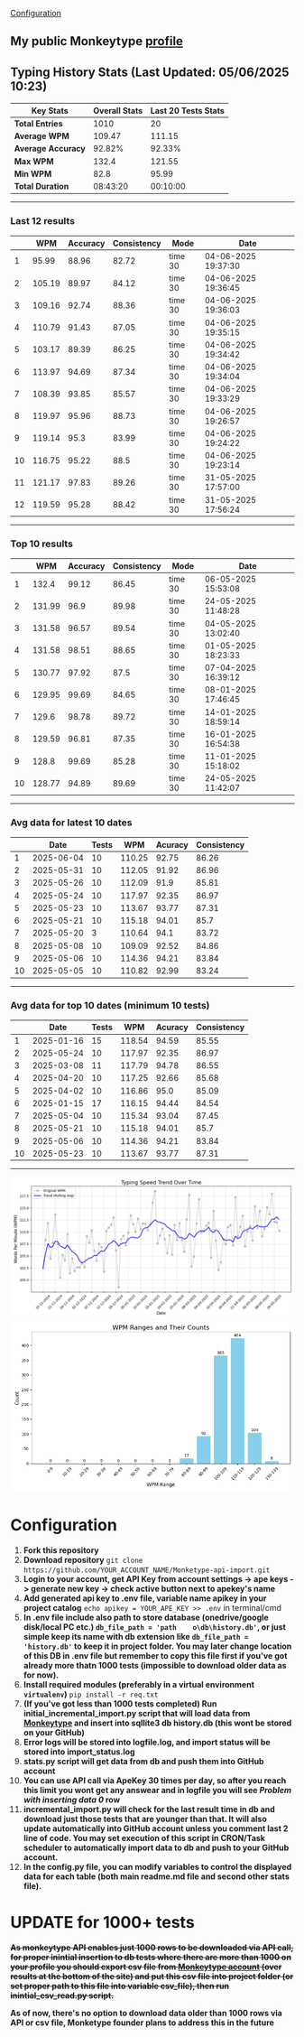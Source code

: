 
[Configuration](#configuration)
## My public Monkeytype [profile](https://monkeytype.com/profile/zp14)


        
## Typing History Stats (Last Updated: 05/06/2025 10:23)

| **Key Stats**               | **Overall Stats**       | **Last 20 Tests Stats**  |
|--------------------------|-------------------------|--------------------------|
| **Total Entries**        | 1010           | 20                       |
| **Average WPM**          | 109.47           | 111.15    |
| **Average Accuracy**     | 92.82%          | 92.33%   |
| **Max WPM**              | 132.4               | 121.55        |
| **Min WPM**              | 82.8               | 95.99                        |
| **Total Duration**       | 08:43:20        | 00:10:00                        |


---

### Last 12 results

| | WPM | Accuracy | Consistency | Mode | Date |
| --- | --- | -------- | ----------- | ---- | --------- |
| 1 | 95.99 | 88.96 | 82.72 | time 30 | 04-06-2025 19:37:30 |
| 2 | 105.19 | 89.97 | 84.12 | time 30 | 04-06-2025 19:36:45 |
| 3 | 109.16 | 92.74 | 88.36 | time 30 | 04-06-2025 19:36:03 |
| 4 | 110.79 | 91.43 | 87.05 | time 30 | 04-06-2025 19:35:15 |
| 5 | 103.17 | 89.39 | 86.25 | time 30 | 04-06-2025 19:34:42 |
| 6 | 113.97 | 94.69 | 87.34 | time 30 | 04-06-2025 19:34:04 |
| 7 | 108.39 | 93.85 | 85.57 | time 30 | 04-06-2025 19:33:29 |
| 8 | 119.97 | 95.96 | 88.73 | time 30 | 04-06-2025 19:26:57 |
| 9 | 119.14 | 95.3 | 83.99 | time 30 | 04-06-2025 19:24:22 |
| 10 | 116.75 | 95.22 | 88.5 | time 30 | 04-06-2025 19:23:14 |
| 11 | 121.17 | 97.83 | 89.26 | time 30 | 31-05-2025 17:57:00 |
| 12 | 119.59 | 95.28 | 88.42 | time 30 | 31-05-2025 17:56:24 |


 --- 

### Top 10 results

| | WPM | Accuracy | Consistency | Mode | Date |
| --- | --- | -------- | ----------- | ---- | --------- |
| 1 | 132.4 | 99.12 | 86.45 | time 30 | 06-05-2025 15:53:08 |
| 2 | 131.99 | 96.9 | 89.98 | time 30 | 24-05-2025 11:48:28 |
| 3 | 131.58 | 96.57 | 89.54 | time 30 | 04-05-2025 13:02:40 |
| 4 | 131.58 | 98.51 | 88.65 | time 30 | 01-05-2025 18:23:33 |
| 5 | 130.77 | 97.92 | 87.5 | time 30 | 07-04-2025 16:39:12 |
| 6 | 129.95 | 99.69 | 84.65 | time 30 | 08-01-2025 17:46:45 |
| 7 | 129.6 | 98.78 | 89.72 | time 30 | 14-01-2025 18:59:14 |
| 8 | 129.59 | 96.81 | 87.35 | time 30 | 16-01-2025 16:54:38 |
| 9 | 128.8 | 99.69 | 85.28 | time 30 | 11-01-2025 15:18:02 |
| 10 | 128.77 | 94.89 | 89.69 | time 30 | 24-05-2025 11:42:07 |


 --- 

### Avg data for latest 10 dates

| | Date | Tests | WPM | Acuracy | Consistency |
| --- | --- | -------- | ----------- | ---- | --------- |
| 1 | 2025-06-04 | 10 | 110.25 | 92.75 | 86.26 |
| 2 | 2025-05-31 | 10 | 112.05 | 91.92 | 86.96 |
| 3 | 2025-05-26 | 10 | 112.09 | 91.9 | 85.81 |
| 4 | 2025-05-24 | 10 | 117.97 | 92.35 | 86.97 |
| 5 | 2025-05-23 | 10 | 113.67 | 93.77 | 87.31 |
| 6 | 2025-05-21 | 10 | 115.18 | 94.01 | 85.7 |
| 7 | 2025-05-20 | 3 | 110.64 | 94.1 | 83.72 |
| 8 | 2025-05-08 | 10 | 109.09 | 92.52 | 84.86 |
| 9 | 2025-05-06 | 10 | 114.36 | 94.21 | 83.84 |
| 10 | 2025-05-05 | 10 | 110.82 | 92.99 | 83.24 |


 --- 

### Avg data for top 10 dates (minimum 10 tests)

| | Date | Tests | WPM | Acuracy | Consistency |
| --- | --- | -------- | ----------- | ---- | --------- |
| 1 | 2025-01-16 | 15 | 118.54 | 94.59 | 85.55 |
| 2 | 2025-05-24 | 10 | 117.97 | 92.35 | 86.97 |
| 3 | 2025-03-08 | 11 | 117.79 | 94.78 | 86.55 |
| 4 | 2025-04-20 | 10 | 117.25 | 92.66 | 85.68 |
| 5 | 2025-04-02 | 10 | 116.86 | 95.0 | 85.09 |
| 6 | 2025-01-15 | 17 | 116.15 | 94.44 | 84.54 |
| 7 | 2025-05-04 | 10 | 115.34 | 93.04 | 87.45 |
| 8 | 2025-05-21 | 10 | 115.18 | 94.01 | 85.7 |
| 9 | 2025-05-06 | 10 | 114.36 | 94.21 | 83.84 |
| 10 | 2025-05-23 | 10 | 113.67 | 93.77 | 87.31 |


 --- 


        
![speed trend](typing_speed_trend.png)
![counted chart](count_tests.png)
# Configuration
1. **Fork this repository** 
2. **Download repository** `git clone https://github.com/YOUR_ACCOUNT_NAME/Monketype-api-import.git`
3. **Login to your account, get API Key from account settings -> ape keys -> generate new key -> check active button next to apekey's name**
4. **Add generated api key to .env file, variable name apikey in your project catalog**  `echo apikey = YOUR_APE_KEY >> .env` in terminal/cmd
5. **In .env file include also path to store database (onedrive/google disk/local PC etc.) `db_file_path = 'path	o\db\history.db'`, or just simple keep its name with db extension like `db_file_path = 'history.db'` to keep it in project folder. You may later change location of this DB in .env file but remember to copy this file first if you've got already more thatn 1000 tests (impossible to download older data as for now).**
6. **Install required modules (preferably in a virtual environment `virtualenv`)** `pip install -r req.txt`
7. **(If you've got less than 1000 tests completed) Run initial_incremental_import.py script that will load data from [Monkeytype](https://monkeytype.com/) and insert into sqllite3 db history.db (this wont be stored on your GitHub)**
8. **Error logs will be stored into logfile.log, and import status will be stored into import_status.log**
9. **stats.py script will get data from db and push them into GitHub account**
10. **You can use API call via ApeKey 30 times per day, so after you reach this limit you wont get any answear and in logfile you will see *Problem with inserting data 0* row**
11. **incremental_import.py will check for the last result time in db and download just those tests that are younger than that. It will also update automatically into GitHub account unless you comment last 2 line of code. You may set execution of this script in CRON/Task scheduler to automatically import data to db and push to your GitHub account.**
12. **In the config.py file, you can modify variables to control the displayed data for each table (both main readme.md file and second other stats file).**

# UPDATE for 1000+ tests
    
~~**As monkeytype API enables just 1000 rows to be downloaded via API call, for proper inintial insertion to db tests where there are more than 1000 on your profile
you should export csv file from [Monkeytype account](https://monkeytype.com/account) (over results at the bottom of the site)
and put this csv file into project folder (or set proper path to this file into variable csv_file), then run inintial_csv_read.py script.**~~

**As of now, there's no option to download data older than 1000 rows via API or csv file, Monketype founder plans to address this in the future**
    
    